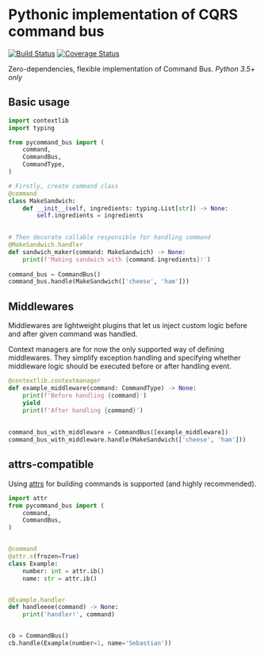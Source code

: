 Pythonic implementation of CQRS command bus 
====
[![Build Status](https://travis-ci.org/Enforcer/pycommand_bus.svg?branch=master)](https://travis-ci.org/Enforcer/pycommand_bus)
[![Coverage Status](https://coveralls.io/repos/github/Enforcer/pycommand_bus/badge.svg)](https://coveralls.io/github/Enforcer/pycommand_bus)

Zero-dependencies, flexible implementation of Command Bus. *Python 3.5+ only* 
## Basic usage
```python
import contextlib
import typing

from pycommand_bus import (
    command,
    CommandBus,
    CommandType,
) 

# Firstly, create command class
@command
class MakeSandwich:
    def __init__(self, ingredients: typing.List[str]) -> None:
        self.ingredients = ingredients
        

# Then decorate callable responsible for handling command
@MakeSandwich.handler
def sandwich_maker(command: MakeSandwich) -> None:
    print(f'Making sandwich with {command.ingredients}!')
    
command_bus = CommandBus()
command_bus.handle(MakeSandwich(['cheese', 'ham']))
```

## Middlewares
Middlewares are lightweight plugins that let us inject custom logic before and after given command was handled.

Context managers are for now the only supported way of defining middlewares. They simplify exception handling and specifying whether middleware logic should be executed before or after handling event. 
```python
@contextlib.contextmanager
def example_middleware(command: CommandType) -> None:
    print(f'Before handling {command}')
    yield
    print(f'After handling {command}')
    
    
command_bus_with_middleware = CommandBus([example_middleware])
command_bus_with_middleware.handle(MakeSandwich(['cheese', 'ham']))
```

## attrs-compatible
Using [attrs](http://attrs.org/) for building commands is supported (and highly recommended).
```python
import attr
from pycommand_bus import (
    command,
    CommandBus,
)


@command
@attr.s(frozen=True)
class Example:
    number: int = attr.ib()
    name: str = attr.ib()


@Example.handler
def handleeee(command) -> None:
    print('handler!', command)


cb = CommandBus()
cb.handle(Example(number=1, name='Sebastian'))
```
